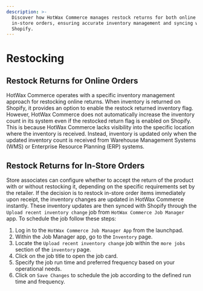 ```yaml
---
description: >-
  Discover how HotWax Commerce manages restock returns for both online and
  in-store orders, ensuring accurate inventory management and syncing with
  Shopify.
---
```


# Restocking

## Restock Returns for Online Orders

HotWax Commerce operates with a specific inventory management approach for restocking online returns. When inventory is returned on Shopify, it provides an option to enable the restock returned inventory flag. However, HotWax Commerce does not automatically increase the inventory count in its system even if the restocked return flag is enabled on Shopify. This is because HotWax Commerce lacks visibility into the specific location where the inventory is received. Instead, inventory is updated only when the updated inventory count is received from Warehouse Management Systems (WMS) or Enterprise Resource Planning (ERP) systems.

## Restock Returns for In-Store Orders

Store associates can configure whether to accept the return of the product with or without restocking it, depending on the specific requirements set by the retailer. If the decision is to restock in-store order items immediately upon receipt, the inventory changes are updated in HotWax Commerce instantly. These inventory updates are then synced with Shopify through the `Upload recent inventory change` job from `HotWax Commerce Job Manager` app. To schedule the job follow these steps:

1. Log in to the `HotWax Commerce Job Manager App` from the launchpad.
2. Within the Job Manager app, go to the `Inventory` page.
3. Locate the `Upload recent inventory change` job within the `more jobs` section of the `inventory` page.
4. Click on the job title to open the job card.
5. Specify the job run time and preferred frequency based on your operational needs.
6. Click on `Save Changes` to schedule the job according to the defined run time and frequency.
